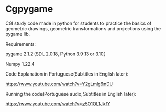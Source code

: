 # Cgpygame
CGI study code made in python for students to practice the basics of geometric drawings, geometric transformations and projections using the pygame lib.

Requirements:

pygame 2.1.2 (SDL 2.0.18, Python 3.9.13 or 3.10)

Numpy 1.22.4

Code Explanation in Portuguese(Subtitles in English later):

https://www.youtube.com/watch?v=Y2gLmlg6nDU

Running the code(Portuguese audio,Subtitles in English later):

https://www.youtube.com/watch?v=z5O1OL1JkfY



